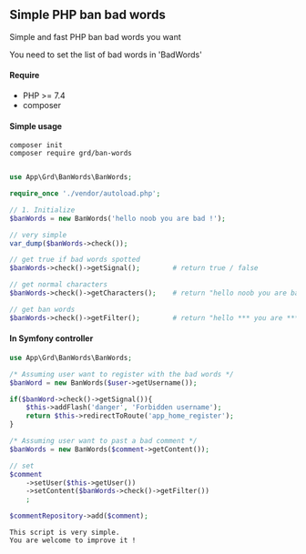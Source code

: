 ## Simple PHP ban bad words

Simple and fast PHP ban bad words you want

You need to set the list of bad words in 'BadWords'

#### Require
* PHP >= 7.4
* composer

#### Simple usage

```
composer init
composer require grd/ban-words
```

```php

use App\Grd\BanWords\BanWords;

require_once './vendor/autoload.php';

// 1. Initialize 
$banWords = new BanWords('hello noob you are bad !');

// very simple
var_dump($banWords->check());

// get true if bad words spotted
$banWords->check()->getSignal();        # return true / false

// get normal characters
$banWords->check()->getCharacters();    # return "hello noob you are bad !"

// get ban words
$banWords->check()->getFilter();        # return "hello *** you are *** !"

```

#### In Symfony controller

```php
use App\Grd\BanWords\BanWords;

/* Assuming user want to register with the bad words */
$banWord = new BanWords($user->getUsername());

if($banWord->check()->getSignal()){
    $this->addFlash('danger', 'Forbidden username');
    return $this->redirectToRoute('app_home_register');
}

/* Assuming user want to past a bad comment */
$banWords = new BanWords($comment->getContent());

// set
$comment
    ->setUser($this->getUser())
    ->setContent($banWords->check()->getFilter())
    ;

$commentRepository->add($comment);

```

```
This script is very simple.
You are welcome to improve it !
```